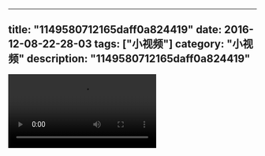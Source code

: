 
---
title: "1149580712165daff0a824419"
date: 2016-12-08-22-28-03
tags: ["小视频"]
category: "小视频"
description: "1149580712165daff0a824419"
---
<video src="http://ohtsqip0g.bkt.clouddn.com/1149580712165daff0a824419.mp4" controls="controls"></video>
